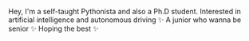 Hey, I'm a self-taught Pythonista and also a Ph.D student. Interested in artificial intelligence and autonomous driving ✨
A junior who wanna be senior ✨
Hoping the best ✨

<!---
mervemuslu/mervemuslu is a ✨ special ✨ repository because its `README.md` (this file) appears on your GitHub profile.
You can click the Preview link to take a look at your changes.
--->
